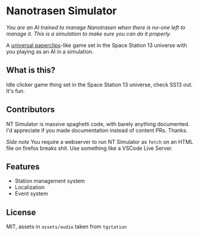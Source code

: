 # Nanotrasen Simulator

_You are an AI trained to manage Nanotrasen when there is no-one left to manage it. This is a simulation to make sure you can do it properly._

A [universal paperclips](https://www.decisionproblem.com/paperclips/)-like game set in the Space Station 13 universe with you playing as an AI in a simulation.

## What is this?

Idle clicker game thing set in the Space Station 13 universe, check SS13 out. It's fun.

## Contributors

NT Simulator is massive spaghetti code, with barely anything documented. I'd appreciate if you made documentation instead of content PRs. Thanks.

*Side note*
You require a webserver to run NT Simulator as `fetch` on an HTML file on firefox breaks shit. Use something like a VSCode Live Server.

## Features

- Station management system
- Localization
- Event system

## License

MIT, assets in `assets/audio` taken from `tgstation`
